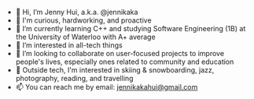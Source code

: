 - 👋 Hi, I’m Jenny Hui, a.k.a. @jennikaka
- 🥰 I'm curious, hardworking, and proactive
- 🌱 I’m currently learning C++ and studying Software Engineering (1B) at the University of Waterloo with A+ average
- 👾 I’m interested in all-tech things
- 💞️ I’m looking to collaborate on user-focused projects to improve people's lives, especially ones related to community and education
- 👀 Outside tech, I'm interested in skiing & snowboarding, jazz, photography, reading, and travelling
- 📫 You can reach me by email: jennikakahui@gmail.com

<!---
jennikaka/jennikaka is a ✨ special ✨ repository because its `README.md` (this file) appears on your GitHub profile.
You can click the Preview link to take a look at your changes.
--->
